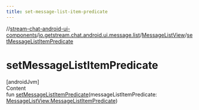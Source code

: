 ```yaml
---
title: set-message-list-item-predicate
---
```

//[stream-chat-android-ui-components](../../../index.md)/[io.getstream.chat.android.ui.message.list](../index.md)/[MessageListView](index.md)/[setMessageListItemPredicate](setMessageListItemPredicate.md)



# setMessageListItemPredicate  
[androidJvm]  
Content  
fun [setMessageListItemPredicate](setMessageListItemPredicate.md)(messageListItemPredicate: [MessageListView.MessageListItemPredicate](MessageListItemPredicate/index.md))  



